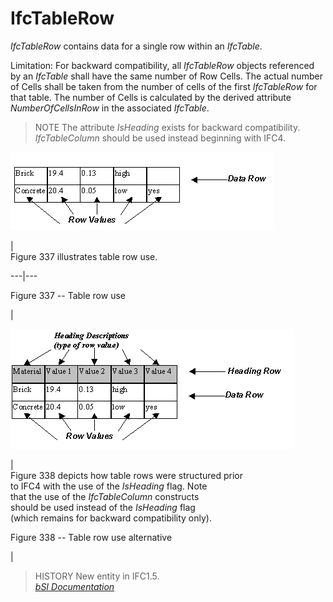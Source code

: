 IfcTableRow
===========
_IfcTableRow_ contains data for a single row within an _IfcTable_.  
  
Limitation: For backward compatibility, all _IfcTableRow_ objects referenced
by an _IfcTable_ shall have the same number of Row Cells. The actual number of
Cells shall be taken from the number of cells of the first _IfcTableRow_ for
that table. The number of Cells is calculated by the derived attribute
_NumberOfCellsInRow_ in the associated _IfcTable_.  
  
> NOTE  The attribute _IsHeading_ exists for backward compatibility.
> _IfcTableColumn_ should be used instead beginning with IFC4.  
  
  
  
  
![](../figures/ifctablerow_image1.gif)  
  
|  
Figure 337 illustrates table row use.  
  
  
---|---  
  
  
  

  
Figure 337 -- Table row use  

  
  
|  

  
  

  
  
  
  
  
  
![](../figures/ifctablerow_image2.gif)  
  
|  
Figure 338 depicts how table rows were structured prior  
to IFC4 with the use of the _IsHeading_ flag. Note  
that the use of the _IfcTableColumn_ constructs  
should be used instead of the _IsHeading_ flag  
(which remains for backward compatibility only).  
  
  
  
  
  

  
Figure 338 -- Table row use alternative  

  
  
|  

  
  

  
  
  
  
  
  
> HISTORY  New entity in IFC1.5.  
[ _bSI
Documentation_](https://standards.buildingsmart.org/IFC/DEV/IFC4_2/FINAL/HTML/schema/ifcutilityresource/lexical/ifctablerow.htm)


